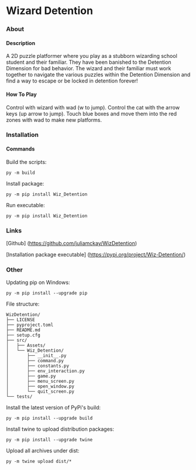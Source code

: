 # Wizard Detention

### About

#### Description
A 2D puzzle platformer where you play as a stubborn wizarding school student and their familiar.
They have been banished to the Detention Dimension for bad behavior.
The wizard and their familiar must work together to navigate the various puzzles within the Detention Dimension and find
a way to escape or be locked in detention forever!

#### How To Play
Control with wizard with wad (w to jump).
Control the cat with the arrow keys (up arrow to jump).
Touch blue boxes and move them into the red zones with wad to make new platforms.

### Installation 

#### Commands
Build the scripts:
```
py -m build
```

Install package:
```
py -m pip install Wiz_Detention
```

Run executable:
```
py -m pip install Wiz_Detention
```

### Links
[Github] (https://github.com/juliamckay/WizDetention)

[Installation package executable] (https://pypi.org/project/Wiz-Detention/)

### Other
Updating pip on Windows:
```
py -m pip install --upgrade pip
```

File structure:
```
WizDetention/
├── LICENSE
├── pyproject.toml
├── README.md
├── setup.cfg
├── src/
│   ├── Assets/
│   └── Wiz_Detention/
│       ├── __init__.py
│       ├── command.py
│       ├── constants.py
│       ├── env_interaction.py
│       ├── game.py
│       ├── menu_screen.py
│       ├── open_window.py
│       └── quit_screen.py
└── tests/
```

Install the latest version of PyPi's build:
```
py -m pip install --upgrade build
```

Install twine to upload distribution packages:
```
py -m pip install --upgrade twine
```

Upload all archives under dist:
```
py -m twine upload dist/*
```